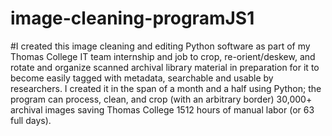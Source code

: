 # image-cleaning-programJS1
#I created this image cleaning and editing Python software as part of my Thomas College IT team internship and job to crop, re-orient/deskew, and rotate and organize scanned archival library material in preparation for it to become easily tagged with metadata, searchable and usable by researchers. I created it in the span of a month and a half using Python; the program can process, clean, and crop (with an arbitrary border) 30,000+ archival images saving Thomas College 1512 hours of manual labor (or 63 full days).
